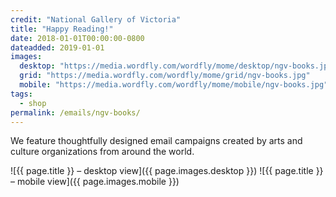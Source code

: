```yaml
---
credit: "National Gallery of Victoria"
title: "Happy Reading!"
date: 2018-01-01T00:00:00-0800
dateadded: 2019-01-01
images:
  desktop: "https://media.wordfly.com/wordfly/mome/desktop/ngv-books.jpg"
  grid: "https://media.wordfly.com/wordfly/mome/grid/ngv-books.jpg"
  mobile: "https://media.wordfly.com/wordfly/mome/mobile/ngv-books.jpg"
tags:
  - shop
permalink: /emails/ngv-books/
---
```

We feature thoughtfully designed email campaigns created by arts and culture organizations from around the world.

![{{ page.title }} – desktop view]({{ page.images.desktop }})
![{{ page.title }} – mobile view]({{ page.images.mobile }})

